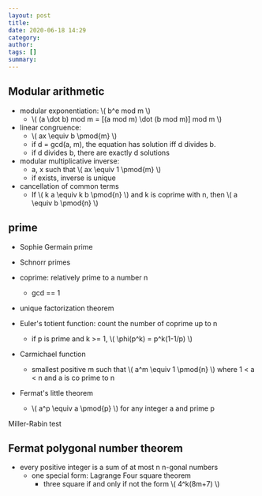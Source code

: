 ```yaml
---
layout: post
title: 
date: 2020-06-18 14:29
category: 
author: 
tags: []
summary: 
---
```


## Modular arithmetic

* modular exponentiation: \\( b^e mod m \\)
  * \\( (a \dot b) mod m = [(a mod m) \dot (b mod m)] mod m \\)
* linear congruence:
  * \\( ax \equiv b \pmod{m} \\)
  * if d = gcd(a, m), the equation has solution iff d divides b.
  * if d divides b, there are exactly d solutions
* modular multiplicative inverse:
  * a, x such that \\( ax \equiv 1 \pmod{m} \\)
  * if exists, inverse is unique
* cancellation of common terms
  * If \\( k a \equiv k b \pmod{n} \\) and k is coprime with n, then \\( a \equiv b \pmod{n} \\) 

## prime

* Sophie Germain prime
* Schnorr primes 

* coprime: relatively prime to a number n
  * gcd == 1
* unique factorization theorem
* Euler's totient function: count the number of coprime up to n
  * if p is prime and k >= 1, \\( \phi(p^k) = p^k(1-1/p) \\)
* Carmichael function
  * smallest positive m such that 
  \\( a^m \equiv 1 \pmod{n} \\) where 1 < a < n and a is co prime to n
* Fermat's little theorem
  * \\( a^p \equiv a \pmod{p} \\) for any integer a and prime p

Miller-Rabin test

## Fermat polygonal number theorem

* every positive integer is a sum of at most n n-gonal numbers
  * one special form: Lagrange Four square theorem
    * three square if and only if not the form \\( 4^k(8m+7) \\)
